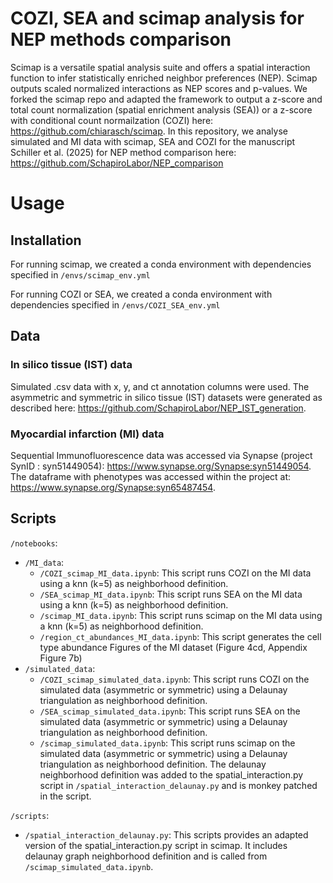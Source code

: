 # COZI, SEA and scimap analysis for NEP methods comparison

Scimap is a versatile spatial analysis suite and offers a spatial interaction function to infer statistically enriched neighbor preferences (NEP). Scimap outputs scaled normalized interactions as NEP scores and p-values. We forked the scimap repo and adapted the framework to output a z-score and total count normalization (spatial enrichment analysis (SEA)) or a z-score with conditional count normailzation (COZI) here: https://github.com/chiarasch/scimap. In this repository, we analyse simulated and MI data with scimap, SEA and COZI for the manuscript Schiller et al. (2025) for NEP method comparison here: https://github.com/SchapiroLabor/NEP_comparison

# Usage

## Installation

For running scimap, we created a conda environment with dependencies specified in 
`/envs/scimap_env.yml`

For running COZI or SEA, we created a conda environment with dependencies specified in 
`/envs/COZI_SEA_env.yml`

## Data

### In silico tissue (IST) data
Simulated .csv data with x, y, and ct annotation columns were used. The asymmetric and symmetric in silico tissue (IST) datasets were generated as described here: https://github.com/SchapiroLabor/NEP_IST_generation. 

### Myocardial infarction (MI) data

Sequential Immunofluorescence data was accessed via Synapse (project SynID : syn51449054): https://www.synapse.org/Synapse:syn51449054. The dataframe with phenotypes was accessed within the project at:  https://www.synapse.org/Synapse:syn65487454.

## Scripts

`/notebooks`:
- `/MI_data`: 
    - `/COZI_scimap_MI_data.ipynb`: This script runs COZI on the MI data using a knn (k=5) as neighborhood definition.  
    - `/SEA_scimap_MI_data.ipynb`: This script runs SEA on the MI data using a knn (k=5) as neighborhood definition.  
    - `/scimap_MI_data.ipynb`: This script runs scimap on the MI data using a knn (k=5) as neighborhood definition.  
    - `/region_ct_abundances_MI_data.ipynb`: This script generates the cell type abundance Figures of the MI dataset (Figure 4cd, Appendix Figure 7b)  
- `/simulated_data`: 
    - `/COZI_scimap_simulated_data.ipynb`: This script runs COZI on the simulated data (asymmetric or symmetric) using a Delaunay triangulation as neighborhood definition.  
    - `/SEA_scimap_simulated_data.ipynb`: This script runs SEA on the simulated data (asymmetric or symmetric) using a Delaunay triangulation as neighborhood definition.  
    - `/scimap_simulated_data.ipynb`: This script runs scimap on the simulated data (asymmetric or symmetric) using a Delaunay triangulation as neighborhood definition. The delaunay neighborhood definition was added to the spatial_interaction.py script in `/spatial_interaction_delaunay.py` and is monkey patched in the script.  

`/scripts`:
- `/spatial_interaction_delaunay.py`: This scripts provides an adapted version of the spatial_interaction.py script in scimap. It includes delaunay graph neighborhood definition and is called from `/scimap_simulated_data.ipynb`.  
